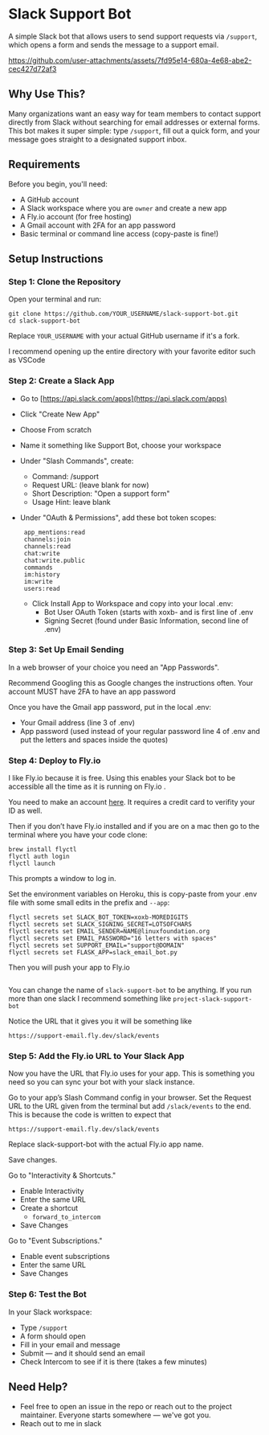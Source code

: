 # Slack Support Bot

A simple Slack bot that allows users to send support requests via `/support`, which opens a form and sends the message to a support email.

https://github.com/user-attachments/assets/7fd95e14-680a-4e68-abe2-cec427d72af3

## Why Use This?

Many organizations want an easy way for team members to contact support directly from Slack without searching for email addresses or external forms. This bot makes it super simple: type `/support`, fill out a quick form, and your message goes straight to a designated support inbox.

## Requirements

Before you begin, you'll need:

* A GitHub account
* A Slack workspace where you are `owner` and create a new app
* A Fly.io account (for free hosting)
* A Gmail account with 2FA for an app password
* Basic terminal or command line access (copy-paste is fine!)

## Setup Instructions

### Step 1: Clone the Repository

Open your terminal and run:

```
git clone https://github.com/YOUR_USERNAME/slack-support-bot.git
cd slack-support-bot
```

Replace `YOUR_USERNAME` with your actual GitHub username if it's a fork.

I recommend opening up the entire directory with your favorite editor such as VSCode

### Step 2: Create a Slack App

* Go to [https://api.slack.com/apps](https://api.slack.com/apps)

* Click "Create New App"

* Choose From scratch

* Name it something like Support Bot, choose your workspace

* Under "Slash Commands", create:

    * Command: /support
    * Request URL: (leave blank for now)
    * Short Description: "Open a support form"
    * Usage Hint: leave blank

* Under "OAuth & Permissions", add these bot token scopes:

       app_mentions:read
       channels:join
       channels:read
       chat:write
       chat:write.public
       commands
       im:history
       im:write
       users:read
  
    * Click Install App to Workspace and copy into your local .env:
        * Bot User OAuth Token (starts with xoxb- and is first line of .env
        * Signing Secret (found under Basic Information, second line of .env)

### Step 3: Set Up Email Sending

In a web browser of your choice you need an "App Passwords".

Recommend Googling this as Google changes the instructions often. Your account MUST have 2FA to have an app password

Once you have the Gmail app password, put in the local .env:
* Your Gmail address (line 3 of .env)
* App password (used instead of your regular password line 4 of .env and put the letters and spaces inside the quotes)

### Step 4: Deploy to Fly.io	

I like Fly.io	 because it is free. Using this enables your Slack bot to be accessible all the time as it is running on Fly.io	. 

You need to make an account [here]([Fly.io](https://fly.io/)). It requires a credit card to verifity your ID as well. 

Then if you don’t have Fly.io	 installed and if you are on a mac then go to the terminal where you have your code clone:

```
brew install flyctl
flyctl auth login
flyctl launch
```
This prompts a window to log in. 

Set the environment variables on Heroku, this is copy-paste from your .env file with some small edits in the prefix and `--app`:
```
flyctl secrets set SLACK_BOT_TOKEN=xoxb-MOREDIGITS 
flyctl secrets set SLACK_SIGNING_SECRET=LOTSOFCHARS 
flyctl secrets set EMAIL_SENDER=NAME@linuxfoundation.org 
flyctl secrets set EMAIL_PASSWORD="16 letters with spaces"
flyctl secrets set SUPPORT_EMAIL="support@DOMAIN"
flyctl secrets set FLASK_APP=slack_email_bot.py
```

Then you will push your app to Fly.io
```

```
You can change the name of `slack-support-bot` to be anything. If you run more than one slack I recommend something like `project-slack-support-bot`

Notice the URL that it gives you it will be something like

```
https://support-email.fly.dev/slack/events
```



### Step 5: Add the Fly.io URL to Your Slack App

Now you have the URL that Fly.io uses for your app. This is something you need so you can sync your bot with your slack instance. 

Go to your app’s Slash Command config in your browser.
Set the Request URL to the URL given from the terminal but add `/slack/events` to the end. This is because the code is written to expect that

```
https://support-email.fly.dev/slack/events
```
Replace slack-support-bot with the actual Fly.io app name.

Save changes.

Go to "Interactivity & Shortcuts." 
* Enable Interactivity
* Enter the same URL
* Create a shortcut
   * `forward_to_intercom`
* Save Changes


Go to "Event Subscriptions." 

* Enable event subscriptions
* Enter the same URL
* Save Changes

### Step 6: Test the Bot
In your Slack workspace:

* Type `/support`
* A form should open
* Fill in your email and message
* Submit — and it should send an email
* Check Intercom to see if it is there (takes a few minutes)


##  Need Help?
* Feel free to open an issue in the repo or reach out to the project maintainer. Everyone starts somewhere — we've got you.
* Reach out to me in slack

